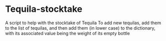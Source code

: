 # Tequila-stocktake
A script to help with the stocktake of Tequila
To add new tequilas, add them to the list of tequilas, and then add them (in lower case) to the dictionary, with its associated value being the weight of its empty bottle
